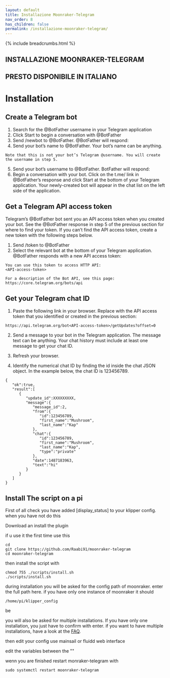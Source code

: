 ```yaml
---
layout: default
title: Installazione Moonraker-Telegram
nav_order: 8
has_children: false
permalink: /installazione-moonraker-telegram/
---
```


{% include breadcrumbs.html %}

## INSTALLAZIONE MOONRAKER-TELEGRAM

## PRESTO DISPONIBILE IN ITALIANO

# Installation

## Create a Telegram bot

1. Search for the @BotFather username in your Telegram application
2. Click Start to begin a conversation with @BotFather
3. Send /newbot to @BotFather. @BotFather will respond:
4. Send your bot’s name to @BotFather. Your bot’s name can be anything.
```
Note that this is not your bot’s Telegram @username. You will create the username in step 5.
```
5. Send your bot’s username to @BotFather. BotFather will respond:
6. Begin a conversation with your bot. Click on the t.me/<bot-username> link in @BotFather’s response and click Start at the bottom of your Telegram application. Your newly-created bot will appear in the chat list on the left side of the application.


## Get a Telegram API access token

Telegram’s @BotFather bot sent you an API access token when you created your bot. See the @BotFather response in step 5 of the previous section for where to find your token. If you can’t find the API access token, create a new token with the following steps below.

1. Send /token to @BotFather
2. Select the relevant bot at the bottom of your Telegram application. @BotFather responds with a new API access token:
```
You can use this token to access HTTP API:
<API-access-token>

For a description of the Bot API, see this page: https://core.telegram.org/bots/api
```

## Get your Telegram chat ID

1. Paste the following link in your browser. Replace <API-access-token> with the API access token that you identified or created in the previous section:

```
https://api.telegram.org/bot<API-access-token>/getUpdates?offset=0
```
2. Send a message to your bot in the Telegram application. The message text can be anything. Your chat history must include at least one message to get your chat ID.
3. Refresh your browser.

4. Identify the numerical chat ID by finding the id inside the chat JSON object. In the example below, the chat ID is 123456789.

```
{  
   "ok":true,
   "result":[  
      {  
         "update_id":XXXXXXXXX,
         "message":{  
            "message_id":2,
            "from":{  
               "id":123456789,
               "first_name":"Mushroom",
               "last_name":"Kap"
            },
            "chat":{  
               "id":123456789,
               "first_name":"Mushroom",
               "last_name":"Kap",
               "type":"private"
            },
            "date":1487183963,
            "text":"hi"
         }
      }
   ]
}
```

## Install The script on a pi

First of all check you have added [display_status] to your klipper config. when you have not do this

Download an install the plugin

if u use it the first time use this

```
cd
git clone https://github.com/Raabi91/moonraker-telegram
cd moonraker-telegram
```

then install the script with

```
chmod 755 ./scripts/install.sh
./scripts/install.sh
```

during installation you will be asked for the config path of moonraker. enter the full path here. if you have only one instance of moonraker it should 
```
/home/pi/klipper_config
```

be

you will also be asked for multiple installations. 
If you have only one installation, you just have to confirm with enter. 
if you want to have multiple installations, have a look at the [FAQ](https://github.com/Raabi91/moonraker-telegram/blob/main/docs/FAQ.md).

then edit your config use mainsail or fluidd web interface

edit the variables between the ""

wenn you are finished restart monraker-telegram with

```
sudo systemctl restart moonraker-telegram
```
